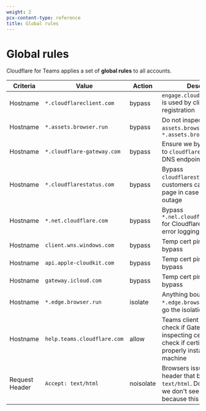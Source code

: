 ```yaml
---
weight: 2
pcx-content-type: reference
title: Global rules
---
```


# Global rules

Cloudflare for Teams applies a set of **global rules** to all accounts.

<TableWrap>

| Criteria       | Value                       | Action    | Description                                                                                                                                     |
| -------------- | --------------------------- | --------- | ----------------------------------------------------------------------------------------------------------------------------------------------- |
| Hostname       | `*.cloudflareclient.com`    | bypass    | `engage.cloudflareclient.com` is used by client for registration                                                                                |
| Hostname       | `*.assets.browser.run`      | bypass    | Do not inspect `assets.browser.run` or `*.assets.browser.run`                                                                                   |
| Hostname       | `*.cloudflare-gateway.com`  | bypass    | Ensure we bypass requests to `cloudflare-gateway.com` DNS endpoint                                                                              |
| Hostname       | `*.cloudflarestatus.com`    | bypass    | Bypass `cloudflarestatus.com` so customers can reach the page in case of Gateway outage                                                         |
| Hostname       | `*.net.cloudflare.com`      | bypass    | Bypass `*.nel.cloudflarestatus.com` for Cloudflare's network error logging feature                                                              |
| Hostname       | `client.wns.windows.com`    | bypass    | Temp cert pinning global bypass                                                                                                                 |
| Hostname       | `api.apple-cloudkit.com`    | bypass    | Temp cert pinning global bypass                                                                                                                 |
| Hostname       | `gateway.icloud.com`        | bypass    | Temp cert pinning global bypass                                                                                                                 |
| Hostname       | `*.edge.browser.run`        | isolate   | Anything bound for `*.edge.browser.run` needs to go the isolation browser                                                                       |
| Hostname       | `help.teams.cloudflare.com` | allow     | Teams client will use this to check if Gateway is on by inspecting cert. Also will check if certificate is properly installed on client machine |
| Request Header | `Accept: text/html`         | noisolate | Browsers issue an `Accept:` header that begins with `text/html`. Do not isolate if we don't see such a header because this is not a browser     |

</TableWrap>
